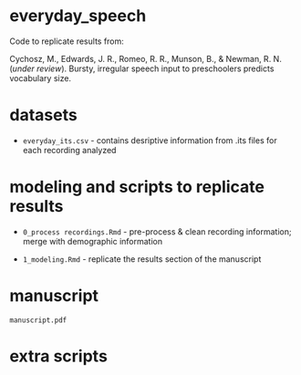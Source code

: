 # everyday_speech

Code to replicate results from:

Cychosz, M., Edwards, J. R., Romeo, R. R., Munson, B., &  Newman, R. N. (*under review*). Bursty, irregular speech input to preschoolers predicts vocabulary size. 


# datasets

* `everyday_its.csv` - contains desriptive information from .its files for each recording analyzed

# modeling and scripts to replicate results

* `0_process recordings.Rmd` - pre-process & clean recording information; merge with demographic information

* `1_modeling.Rmd` - replicate the results section of the manuscript

# manuscript

`manuscript.pdf`

# extra scripts

